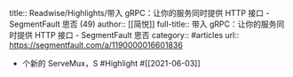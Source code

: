 title:: Readwise/Highlights/带入 gRPC：让你的服务同时提供 HTTP 接口 - SegmentFault 思否 (49)
author:: [[简悦]]
full-title:: 带入 gRPC：让你的服务同时提供 HTTP 接口 - SegmentFault 思否
category:: #articles
url:: https://segmentfault.com/a/1190000016601836

- 个新的 ServeMux，S #Highlight #[[2021-06-03]]